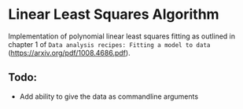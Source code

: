 # Linear Least Squares Algorithm

Implementation of polynomial linear least squares fitting as outlined in chapter 1 of `Data analysis recipes: Fitting a model to data` (https://arxiv.org/pdf/1008.4686.pdf).

## Todo:

* Add ability to give the data as commandline arguments